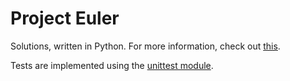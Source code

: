 # Project Euler

Solutions, written in Python. For more information, check out [this](https://projecteuler.net/).

Tests are implemented using the [unittest module](https://docs.python.org/3/library/unittest.html).

